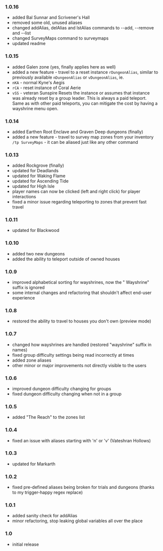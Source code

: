 ### 1.0.16
- added Bal Sunnar and Scrivener's Hall
- removed some old, unused aliases
- changed addAlias, delAlias and lstAlias commands to --add, --remove and --list
- changed SurveyMaps command to surveymaps
- updated readme

### 1.0.15
- added Galen zone (yes, finally applies here as well)
- added a new feature - travel to a reset instance 
`rDungeonAlias`, similar to previously available `nDungeonAlias` or `vDungeonAlias`, ie.
- `nKA` - normal Kyne's Aegis
- `rCA` - reset instance of Coral Aerie
- `vSS` - veteran Sunspire
Resets the instance or assumes that instance was already reset by a group leader. 
This is always a paid teleport. Same as with other paid teleports, you can 
mitigate the cost by having a wayshrine menu open.

### 1.0.14
- added Earthen Root Enclave and Graven Deep dungeons (finally)
- added a new feature - travel to survey map zones from your inventory 
`/tp SurveyMaps` - it can be aliased just like any other command

### 1.0.13
- added Rockgrove (finally)
- updated for Deadlands
- updated for Waking Flame
- updated for Ascending Tide
- updated for High Isle
- player names can now be clicked (left and right click) for player interactions
- fixed a minor issue regarding teleporting to zones that prevent fast travel

### 1.0.11
- updated for Blackwood

### 1.0.10
- added two new dungeons
- added the ability to teleport outside of owned houses

### 1.0.9
- improved alphabetical sorting for wayshrines, now the " Wayshrine" suffix is ignored
- some internal changes and refactoring that shouldn't affect end-user experience

### 1.0.8
- restored the ability to travel to houses you don't own (preview mode)

### 1.0.7
- changed how wayshrines are handled (restored "wayshrine" suffix in names)
- fixed group difficulty settings being read incorrectly at times
- added zone aliases
- other minor or major improvements not directly visible to the users

### 1.0.6
- improved dungeon difficulty changing for groups
- fixed dungeon difficulty changing when not in a group

### 1.0.5
- added "The Reach" to the zones list

### 1.0.4
- fixed an issue with aliases starting with 'n' or 'v' (Vateshran Hollows)

### 1.0.3
- updated for Markarth

### 1.0.2
- fixed pre-defined aliases being broken for trials and dungeons (thanks to my trigger-happy regex replace)

### 1.0.1
- added sanity check for addAlias
- minor refactoring, stop leaking global variables all over the place

### 1.0
- initial release
